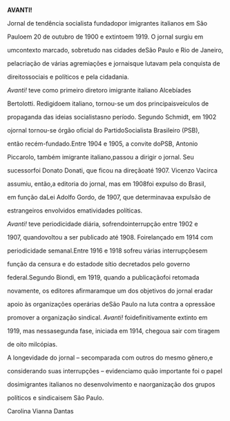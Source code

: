 **AVANTI!**



Jornal de tendência socialista fundadopor imigrantes italianos em São

Pauloem 20 de outubro de 1900 e extintoem 1919. O jornal surgiu em

umcontexto marcado, sobretudo nas cidades deSão Paulo e Rio de Janeiro,

pelacriação de várias agremiações e jornaisque lutavam pela conquista de

direitossociais e políticos e pela cidadania.



*Avanti!* teve como primeiro diretoro imigrante italiano Alcebíades

Bertolotti. Redigidoem italiano, tornou-se um dos principaisveículos de

propaganda das ideias socialistasno período. Segundo Schmidt, em 1902

ojornal tornou-se órgão oficial do PartidoSocialista Brasileiro (PSB),

então recém-fundado.Entre 1904 e 1905, a convite doPSB, Antonio

Piccarolo, também imigrante italiano,passou a dirigir o jornal. Seu

sucessorfoi Donato Donati, que ficou na direçãoaté 1907. Vicenzo Vacirca

assumiu, então,a editoria do jornal, mas em 1908foi expulso do Brasil,

em função daLei Adolfo Gordo, de 1907, que determinavaa expulsão de

estrangeiros envolvidos ematividades políticas.



*Avanti!* teve periodicidade diária, sofrendointerrupção entre 1902 e

1907, quandovoltou a ser publicado até 1908. Foirelançado em 1914 com

periodicidade semanal.Entre 1916 e 1918 sofreu várias interrupçõesem

função da censura e do estadode sítio decretados pelo governo

federal.Segundo Biondi, em 1919, quando a publicaçãofoi retomada

novamente, os editores afirmaramque um dos objetivos do jornal eradar

apoio às organizações operárias deSão Paulo na luta contra a opressãoe

promover a organização sindical. *Avanti!* foidefinitivamente extinto em

1919, mas nessasegunda fase, iniciada em 1914, chegoua sair com tiragem

de oito milcópias.



A longevidade do jornal – secomparada com outros do mesmo gênero,e

considerando suas interrupções – evidenciamo quão importante foi o papel

dosimigrantes italianos no desenvolvimento e naorganização dos grupos

políticos e sindicaisem São Paulo.



Carolina Vianna Dantas



